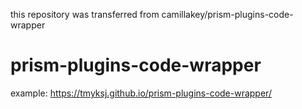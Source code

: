 this repository was transferred from camillakey/prism-plugins-code-wrapper

# prism-plugins-code-wrapper
example: https://tmyksj.github.io/prism-plugins-code-wrapper/
